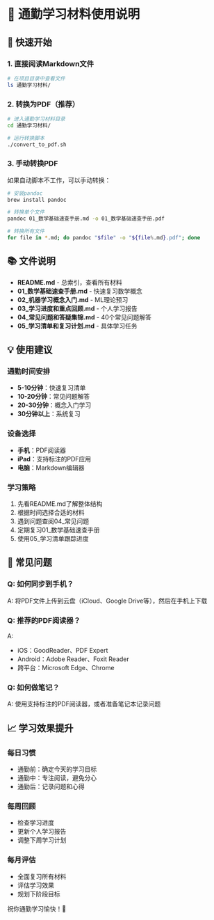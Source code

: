 # 🚀 通勤学习材料使用说明

## 📱 快速开始

### 1. 直接阅读Markdown文件
```bash
# 在项目目录中查看文件
ls 通勤学习材料/
```

### 2. 转换为PDF（推荐）
```bash
# 进入通勤学习材料目录
cd 通勤学习材料/

# 运行转换脚本
./convert_to_pdf.sh
```

### 3. 手动转换PDF
如果自动脚本不工作，可以手动转换：
```bash
# 安装pandoc
brew install pandoc

# 转换单个文件
pandoc 01_数学基础速查手册.md -o 01_数学基础速查手册.pdf

# 转换所有文件
for file in *.md; do pandoc "$file" -o "${file%.md}.pdf"; done
```

## 📚 文件说明

- **README.md** - 总索引，查看所有材料
- **01_数学基础速查手册.md** - 快速复习数学概念
- **02_机器学习概念入门.md** - ML理论预习
- **03_学习进度和重点回顾.md** - 个人学习报告
- **04_常见问题和答疑集锦.md** - 40个常见问题解答
- **05_学习清单和复习计划.md** - 具体学习任务

## 💡 使用建议

### 通勤时间安排
- **5-10分钟**：快速复习清单
- **10-20分钟**：常见问题解答
- **20-30分钟**：概念入门学习
- **30分钟以上**：系统复习

### 设备选择
- **手机**：PDF阅读器
- **iPad**：支持标注的PDF应用
- **电脑**：Markdown编辑器

### 学习策略
1. 先看README.md了解整体结构
2. 根据时间选择合适的材料
3. 遇到问题查阅04_常见问题
4. 定期复习01_数学基础速查手册
5. 使用05_学习清单跟踪进度

## 🔧 常见问题

### Q: 如何同步到手机？
A: 将PDF文件上传到云盘（iCloud、Google Drive等），然后在手机上下载

### Q: 推荐的PDF阅读器？
A: 
- iOS：GoodReader、PDF Expert
- Android：Adobe Reader、Foxit Reader
- 跨平台：Microsoft Edge、Chrome

### Q: 如何做笔记？
A: 使用支持标注的PDF阅读器，或者准备笔记本记录问题

## 📈 学习效果提升

### 每日习惯
- 通勤前：确定今天的学习目标
- 通勤中：专注阅读，避免分心
- 通勤后：记录问题和心得

### 每周回顾
- 检查学习进度
- 更新个人学习报告
- 调整下周学习计划

### 每月评估
- 全面复习所有材料
- 评估学习效果
- 规划下阶段目标

祝你通勤学习愉快！🚀 